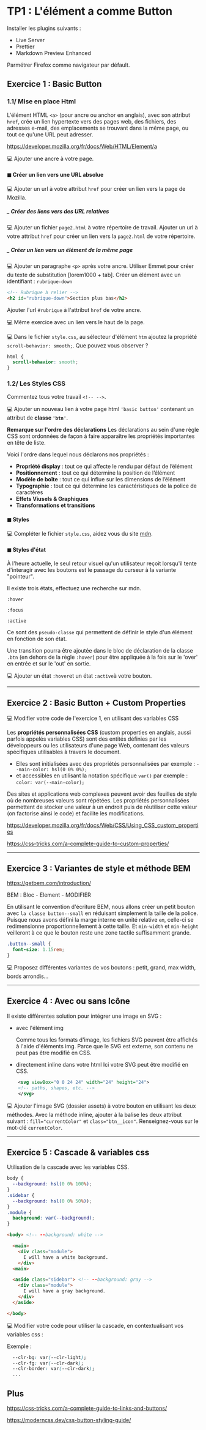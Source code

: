 # TP1 : L'élément a comme Button

Installer les plugins suivants :

- Live Server
- Prettier
- Markdown Preview Enhanced

Parmétrer Firefox comme navigateur par défault.

## Exercice 1 : Basic Button

### 1.1/ Mise en place Html

L'élément HTML `<a>` (pour ancre ou anchor en anglais), avec son attribut `href`, crée un lien hypertexte vers des pages web, des fichiers, des adresses e-mail, des emplacements se trouvant dans la même page, ou tout ce qu'une URL peut adresser.

https://developer.mozilla.org/fr/docs/Web/HTML/Element/a

💻 Ajouter une ancre à votre page.

#### ◼︎ Créer un lien vers une URL absolue

💻 Ajouter un url à votre attribut `href` pour créer un lien vers la page de Mozilla.

##### \_ Créer des liens vers des URL relatives

💻 Ajouter un fichier `page2.html` à votre répertoire de travail.
Ajouter un url à votre attribut `href` pour créer un lien vers la `page2.html` de votre répertoire.

##### \_ Créer un lien vers un élément de la même page

💻 Ajouter un paragraphe `<p>` après votre ancre.
Utiliser Emmet pour créer du texte de substitution [lorem1000 + tab].
Créer un élément avec un identifiant : `rubrique-down`

```html
<!-- Rubrique à relier -->
<h2 id="rubrique-down">Section plus bas</h2>
```

Ajouter l'url `#rubrique` à l'attribut `href` de votre ancre.

💻 Même exercice avec un lien vers le haut de la page.

💻 Dans le fichier `style.css`, au sélecteur d'élément `htm` ajoutez la propriété `scroll-behavior: smooth;`.
Que pouvez vous observer ?

```css
html {
  scroll-behavior: smooth;
}
```

### 1.2/ Les Styles CSS

Commentez tous votre travail `<!-- -->`.

💻 Ajouter un nouveau lien à votre page html `'basic button'` contenant un attribut de **classe `'btn'`**.

**Remarque sur l'ordre des déclarations**
Les déclarations au sein d'une règle CSS sont ordonnées de façon à faire apparaître les propriétés importantes en tête de liste.

Voici l'ordre dans lequel nous déclarons nos propriétés :

- **Propriété display** : tout ce qui affecte le rendu par défaut de l’élément
- **Positionnement** : tout ce qui détermine la position de l’élément
- **Modèle de boîte** : tout ce qui influe sur les dimensions de l’élément
- **Typographie** : tout ce qui détermine les caractéristiques de la police de caractères
- **Effets Viusels & Graphiques**
- **Transformations et transitions**

#### ◼︎ Styles

💻 Compléter le fichier `style.css`, aidez vous du site [mdn](https://developer.mozilla.org/fr/).

#### ◼︎ Styles d'état

À l'heure actuelle, le seul retour visuel qu'un utilisateur reçoit lorsqu'il tente d'interagir avec les boutons est le passage du curseur à la variante "pointeur".

Il existe trois états, effectuez une recherche sur mdn.

`:hover`

`:focus`

`:active`

Ce sont des `pseudo-classe` qui permettent de définir le style d'un élément en fonction de son état.

Une transition pourra être ajoutée dans le bloc de déclaration de la classe `.btn` (en dehors de la règle `:hover`) pour être appliquée à la fois sur le 'over' en entrée et sur le 'out' en sortie.

💻 Ajouter un état `:hover`et un état `:active`à votre bouton.

---

## Exercice 2 : Basic Button + Custom Properties

💻 Modifier votre code de l'exercice 1, en utilisant des variables CSS

Les **propriétés personnalisées CSS** (custom properties en anglais, aussi parfois appelés variables CSS) sont des entités définies par les développeurs ou les utilisateurs d'une page Web, contenant des valeurs spécifiques utilisables à travers le document.

- Elles sont initialisées avec des propriétés personnalisées par exemple :
  `--main-color: hsl(0 0% 0%);`
- et accessibles en utilisant la notation spécifique `var()` par exemple :
  `color: var(--main-color);`

Des sites et applications web complexes peuvent avoir des feuilles de style où de nombreuses valeurs sont répétées. Les propriétés personnalisées permettent de stocker une valeur à un endroit puis de réutiliser cette valeur (on factorise ainsi le code) et facilite les modifications.

https://developer.mozilla.org/fr/docs/Web/CSS/Using_CSS_custom_properties

https://css-tricks.com/a-complete-guide-to-custom-properties/

---

## Exercice 3 : Variantes de style et méthode BEM

https://getbem.com/introduction/

BEM : Bloc - Element - MODIFIER

En utilisant le convention d'écriture BEM, nous allons créer un petit bouton avec `la classe button--small` en réduisant simplement la taille de la police. Puisque nous avons défini la marge interne en unité relative `em`, celle-ci se redimensionne proportionnellement à cette taille. Et `min-width` et `min-height` veilleront à ce que le bouton reste une zone tactile suffisamment grande.

```css
.button--small {
  font-size: 1.15rem;
}
```

💻 Proposez différentes variantes de vos boutons : petit, grand, max width, bords arrondis...

---

## Exercice 4 : Avec ou sans Icône

Il existe différentes solution pour intégrer une image en SVG :

- avec l'élément img

  Comme tous les formats d'image, les fichiers SVG peuvent être affichés à l'aide d'éléments img.
  Parce que le SVG est externe, son contenu ne peut pas être modifié en CSS.

- directement inline dans votre html
  Ici votre SVG peut être modifié en CSS.

```svg
    <svg viewBox="0 0 24 24" width="24" height="24">
    <!-- paths, shapes, etc. -->
    </svg>
```

💻 Ajouter l'image SVG (dossier assets) à votre bouton en utilisant les deux méthodes.
Avec la méthode inline, ajouter à la balise les deux attribut suivant :
`fill="currentColor"` et `class="btn__icon"`.
Renseignez-vous sur le mot-clé `currentColor`.

---

## Exercice 5 : Cascade & variables css

Utilisation de la cascade avec les variables CSS.

```css
body {
  --background: hsl(0 0% 100%);
}
.sidebar {
  --background: hsl(0 0% 50%));
}
.module {
  background: var(--background);
}
```

```html
<body> <!-- --background: white -->

  <main>
    <div class="module">
      I will have a white background.
    </div>
  <main>

  <aside class="sidebar"> <!-- --background: gray -->
    <div class="module">
      I will have a gray background.
    </div>
  </aside>

</body>
```

💻 Modifier votre code pour utiliser la cascade, en contextualisant vos variables css :

Exemple :

```css
  --clr-bg: var(--clr-light);
  --clr-fg: var(--clr-dark);
  --clr-border: var(--clr-dark);
  ...
```

## Plus

https://css-tricks.com/a-complete-guide-to-links-and-buttons/

https://moderncss.dev/css-button-styling-guide/
